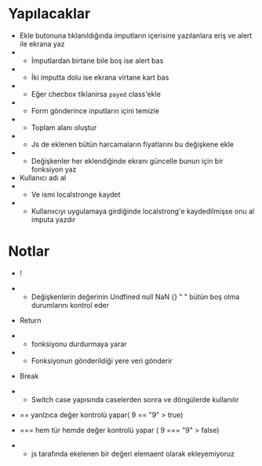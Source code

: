 <!-- Yapılacaklar -->
# Yapılacaklar
- Ekle butonuna tıklanıldığında imputların içerisine yazılanlara eriş ve alert ile ekrana yaz
- - İmputlardan birtane bile boş ise alert bas
- - İki imputta dolu ise ekrana virtane kart bas
- - Eğer checbox tiklanirsa `payed` class'ekle
- - Form gönderince inputların içini temizle
- - Toplam alanı oluştur
- - Js de eklenen bütün harcamaların fiyatlarını bu değişkene ekle
- - Değişkenler her eklendiğinde ekranı güncelle bunun için bir fonksiyon yaz
- Kullanıcı adı al 
- - Ve ismi localstronge kaydet
- - Kullanııcıyı uygulamaya girdiğinde localstrong'e kaydedilmişse onu al imputa yazdır
# Notlar
- !
- - Değişkenlerin değerinin Undfined null NaN {} " " bütün boş olma durumlarını  kontrol eder

- Return 
- - fonksiyonu durdurmaya yarar
- - Fonksiyonun gönderildiği yere veri gönderir

- Break 
- -  Switch case yapısında caselerden sonra ve döngülerde kullanılır

- == yanlzıca değer kontrolü yapar( 9 == "9" > true)
- === hem tür hemde değer kontrolü yapar ( 9 === "9" > false)
- - js tarafında ekelenen bir değeri elemaent olarak ekleyemiyoruz